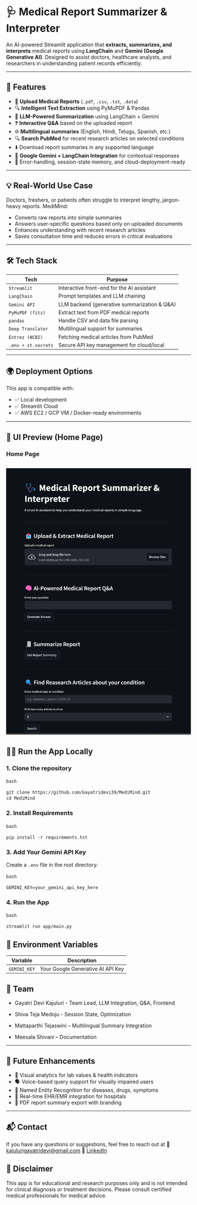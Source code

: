 # 🩺 Medical Report Summarizer & Interpreter

An AI-powered Streamlit application that **extracts, summarizes, and interprets** medical reports using **LangChain** and **Gemini (Google Generative AI)**. Designed to assist doctors, healthcare analysts, and researchers in understanding patient records efficiently.

---

## 🚀 Features

- 📄 **Upload Medical Reports** (`.pdf`, `.csv`, `.txt`, `.data`)
- 🔍 **Intelligent Text Extraction** using PyMuPDF & Pandas
- 🧠 **LLM-Powered Summarization** using LangChain + Gemini
- ❓ **Interactive Q&A** based on the uploaded report
- 🌐 **Multilingual summaries** (English, Hindi, Telugu, Spanish, etc.)
- 🔍 **Search PubMed** for recent research articles on selected conditions
- ⬇️ Download report summaries in any supported language  
- 💬 **Google Gemini + LangChain Integration** for contextual responses
- 🧾 Error-handling, session-state memory, and cloud-deployment-ready  
---

## 💡 Real-World Use Case

Doctors, freshers, or patients often struggle to interpret lengthy, jargon-heavy reports. MediMind:

- Converts raw reports into simple summaries  
- Answers user-specific questions based only on uploaded documents  
- Enhances understanding with recent research articles  
- Saves consultation time and reduces errors in critical evaluations 

---

## 🛠️ Tech Stack

| Tech                | Purpose                                       |
|---------------------|-----------------------------------------------|
| `Streamlit`         | Interactive front-end for the AI assistant    |   
| `LangChain`         | Prompt templates and LLM chaining             |
| `Gemini API`        |  LLM backend (generative summarization & Q&A) |
| `PyMuPDF (fitz)`    | Extract text from PDF medical reports         |
| `pandas`            | Handle CSV and data file parsing              |
| `Deep Translator`   | Multilingual support for summaries            |
| `Entrez (NCBI)`     | Fetching medical articles from PubMed         |
| `.env + st.secrets` | Secure API key management for cloud/local     |

---

## 🌍 Deployment Options

This app is compatible with:

- ✅ Local development  
- ✅ Streamlit Cloud  
- ✅ AWS EC2 / GCP VM / Docker-ready environments

---

## 📸 UI Preview (Home Page)

### Home Page
![App Screenshot](app/assets/app.png)
---

## 🧑‍💻 Run the App Locally

### 1. **Clone the repository**

`bash`
```
git clone https://github.com/Gayatridevi39/MediMind.git
cd MediMind
```
### 2. **Install Requirements**

`bash`
```
pip install -r requirements.txt
```
### 3. **Add Your Gemini API Key**

Create a `.env` file in the root directory:

`bash`
```
GEMINI_KEY=your_gemini_api_key_here
```
### 4. **Run the App**

`bash`
```
streamlit run app/main.py
```

## 🔐 Environment Variables

| Variable     | Description                       |
| ------------ | --------------------------------- |
| `GEMINI_KEY` | Your Google Generative AI API Key |



## 👥 Team

- Gayatri Devi Kajuluri - Team Lead, LLM Integration, Q&A, Frontend

- Shiva Teja Medoju - Session State, Optimization

- Mattaparthi Tejaswini – Multilingual Summary Integration

- Meesala Shivani – Documentation 

---

## 🌱 Future Enhancements

- 🧬 Visual analytics for lab values & health indicators
- 🗣️ Voice-based query support for visually impaired users
- 🧠 Named Entity Recognition for diseases, drugs, symptoms
- 🏥 Real-time EHR/EMR integration for hospitals
- 🧾 PDF report summary export with branding

---

## 📬 Contact

If you have any questions or suggestions, feel free to reach out at 📧 [kajulurigayatridevi@gmail.com](mailto:kajulurigayatridevi@gmail.com)
🔗 [LinkedIn](https://www.linkedin.com/in/gayatri-devi-kajuluri/)

## 📢 Disclaimer

This app is for educational and research purposes only and is not intended for clinical diagnosis or treatment decisions. Please consult certified medical professionals for medical advice.

